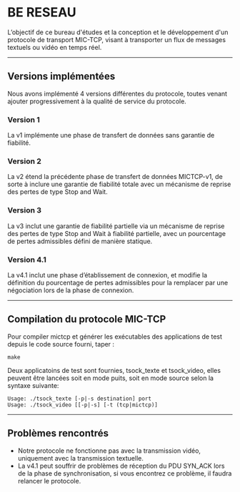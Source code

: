 # BE RESEAU

L’objectif de ce bureau d'études et la conception et le développement d'un protocole de transport MIC-TCP, visant à transporter un flux de messages textuels ou vidéo en temps réel. 

***

## Versions implémentées 

Nous avons implémenté 4 versions différentes du protocole, toutes venant ajouter progressivement à la qualité de service du protocole. 

### Version 1 

La v1 implémente une phase de transfert de données sans garantie de fiabilité.

### Version 2 

La v2 étend la précédente phase de transfert de données MICTCP-v1, de sorte à inclure une garantie de fiabilité totale avec un mécanisme de reprise des pertes de type Stop and Wait.

### Version 3

La v3 inclut une garantie de fiabilité partielle via un mécanisme de reprise des pertes de type Stop and Wait à fiabilité partielle, avec un pourcentage de pertes admissibles défini de manière statique.

### Version 4.1 

La v4.1 inclut une phase d’établissement de connexion, et modifie la définition du pourcentage de pertes admissibles pour la remplacer par une négociation lors de la phase de connexion. 

***

## Compilation du protocole MIC-TCP

Pour compiler mictcp et générer les exécutables des applications de test depuis le code source fourni, taper :

    make

Deux applicatoins de test sont fournies, tsock_texte et tsock_video, elles peuvent être lancées soit en mode puits, soit en mode source selon la syntaxe suivante:

    Usage: ./tsock_texte [-p|-s destination] port
    Usage: ./tsock_video [[-p|-s] [-t (tcp|mictcp)]

***

## Problèmes rencontrés 

- Notre protocole ne fonctionne pas avec la transmission vidéo, uniquement avec la transmission textuelle.
- La v4.1 peut souffrir de problèmes de réception du PDU SYN_ACK lors de la phase de synchronisation, si vous encontrez ce problème, il faudra relancer le protocole. 
